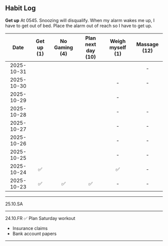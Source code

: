 ## Habit Log

**Get up**
At 0545.
Snoozing will disqualify.
When my alarm wakes me up, I have to get out of bed. Place the alarm out of reach so I have to get up.



| Date           | Get up (1) | No Gaming (4) | Plan next day (10)| Weigh myself (1) | Massage (12) |
|:--------------:|:--------------:|:---------:|:-------:|:-----:|:----:|
| 2025-10-31     |              |        |        |        |    -   |
| 2025-10-30     |              |        |        |     -   |    -   |
| 2025-10-29     |              |        |        |     -   |       |
| 2025-10-28     |              |        |        |     -   |    -   |
| 2025-10-27     |              |        |        |     -   |    -   |
| 2025-10-26     |              |        |        |     -   |    -   |
| 2025-10-25     |              |        |        |     -   |    -   |
| 2025-10-24     |       ✅       |        |        |    ✅    |    -   |
| 2025-10-23     |✅              | ✅       |     ✅    |  -    |    -   |

------------------
25.10.SA

------------------
24.10.FR
✅ Plan Saturday workout
* Insurance claims
* Bank account papers

------------------

<!--
**Bubke/Bubke** is a ✨ _special_ ✨ repository because its `README.md` (this file) appears on your GitHub profile.

Here are some ideas to get you started:

✅
❌
🟡
- 🔭 I’m currently working on ...
- 🌱 I’m currently learning ...
- 👯 I’m looking to collaborate on ...
- 🤔 I’m looking for help with ...
- 💬 Ask me about ...
- 📫 How to reach me: ...
- 😄 Pronouns: ...
- ⚡ Fun fact: ...
-->
